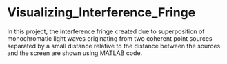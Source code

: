 # Visualizing_Interference_Fringe
In this project, the interference fringe created due to superposition of monochromatic light waves originating from two coherent point sources separated by a small distance relative to the distance between the sources and the screen are shown using MATLAB code.
